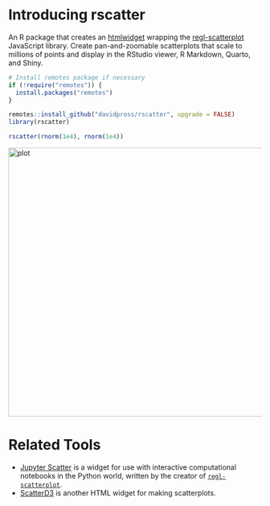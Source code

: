# Introducing rscatter
An R package that creates an [htmlwidget](https://www.htmlwidgets.org/) wrapping the [regl-scatterplot](https://github.com/flekschas/regl-scatterplot) JavaScript library. Create pan-and-zoomable scatterplots that scale to millions of points and display in the RStudio viewer, R Markdown, Quarto, and Shiny.

```R
# Install remotes package if necessary
if (!require("remotes")) {
  install.packages("remotes")
}

remotes::install_github("davidpross/rscatter", upgrade = FALSE)
library(rscatter)

rscatter(rnorm(1e4), rnorm(1e4))
```
<img width="534" alt="plot" src="https://github.com/davidpross/rscatter/assets/48140684/1fcfade1-3ebf-4576-aaa1-c770a878b15f">

# Related Tools
- [Jupyter Scatter](https://jupyter-scatter.dev/) is a widget for use with interactive computational notebooks in the Python world, written by the creator of [`regl-scatterplot`](https://github.com/flekschas/regl-scatterplot).
- [ScatterD3](https://juba.github.io/scatterD3/) is another HTML widget for making scatterplots.
